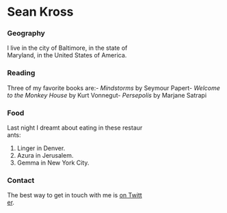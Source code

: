  # Sean Kross
 ### Geography
 I live in the city of Baltimore, in the state of \
 Maryland, in the United States
 of America.
 ### Reading
 Three of my favorite books are:- *Mindstorms* by Seymour Papert- *Welcome to the Monkey House* by Kurt Vonnegut- *Persepolis* by Marjane Satrapi
 ### Food
 Last night I dreamt about eating in these restaur\
 ants:
 1. Linger in Denver.
 2. Azura in Jerusalem.
 3. Gemma in New York City.
 ### Contact
 The best way to get in touch with me is [on Twitt\
 er](https://twitter.com/seankross).
